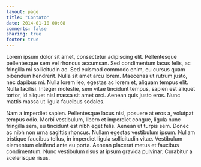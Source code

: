 ```yaml
---
layout: page
title: "Contato"
date: 2014-01-10 00:08
comments: false
sharing: true
footer: true
---
```


Lorem ipsum dolor sit amet, consectetur adipiscing elit. Pellentesque pellentesque sem vel rhoncus accumsan. Sed condimentum lacus felis, ac fringilla mi sollicitudin ac. Sed euismod commodo enim, eu cursus quam bibendum hendrerit. Nulla sit amet arcu lorem. Maecenas ut rutrum justo, nec dapibus mi. Nulla lorem leo, egestas ac lorem et, aliquam tempus elit. Nulla facilisi. Integer molestie, sem vitae tincidunt tempus, sapien est aliquet tortor, id aliquet nisl massa sit amet orci. Aenean quis justo eros. Nunc mattis massa ut ligula faucibus sodales.

Nam a imperdiet sapien. Pellentesque lacus nisl, posuere at eros a, volutpat tempus odio. Morbi vestibulum, libero et imperdiet congue, ligula nunc fringilla sem, eu tincidunt est nibh eget felis. Aenean ut turpis sem. Donec ac nibh non urna sagittis rhoncus. Nullam egestas vestibulum ipsum. Nullam tristique faucibus tellus, in imperdiet ligula sollicitudin vitae. Vestibulum elementum eleifend ante eu porta. Aenean placerat metus et faucibus condimentum. Nunc vestibulum risus at ipsum gravida pulvinar. Curabitur a scelerisque risus.
